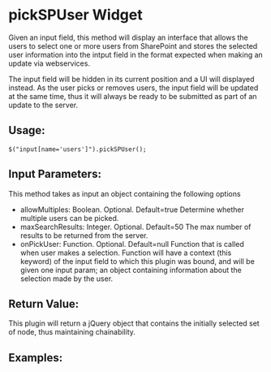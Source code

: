 pickSPUser Widget
=================

Given an input field, this method will display an interface that 
allows the users to select one or more users from SharePoint and
stores the selected user information into the intput field in the
format expected when making an update via webservices.

The input field will be hidden in its current position and a UI
will displayed instead. As the user picks or removes users, the
input field will be updated at the same time, thus it will always
be ready to be submitted as part of an update to the server.


Usage:
--------

    $("input[name='users']").pickSPUser();
    

Input Parameters:
-----------------

This method takes as input an object containing the following options


-   allowMultiples:     Boolean. Optional. Default=true
                        Determine whether multiple users can be picked.
-   maxSearchResults:   Integer. Optional. Default=50
                        The max number of results to be returned from the
                        server.
-   onPickUser:         Function. Optional. Default=null
                        Function that is called when user makes a selection.
                        Function will have a context (this keyword) of the
                        input field to which this plugin was bound, and
                        will be given one input param; an object containing
                        information about the selection made by the user.  


Return Value:
-------------

This plugin will return a jQuery object that contains the initially selected
set of node, thus maintaining chainability.
 

Examples:
---------


